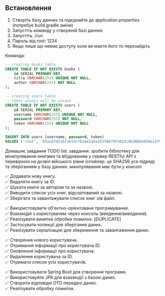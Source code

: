 ## Встановлення
1. Створіть базу данних та підєднайте до application.properties (потребує build.gradle зміни)
2. Запустіть команду у створеній базі данних
3. Запустіть ./run
4. Пароль від root: 1234
5. Якщо пише що немає доступу коли ви маєте його то перезайдіть

Команда:
```sql
-- creating books table
CREATE TABLE IF NOT EXISTS books (
	id SERIAL PRIMARY KEY,
	title VARCHAR(255) UNIQUE NOT NULL,
	author VARCHAR(255) NOT NULL
);

-- creating users table
-- token always will be unique
CREATE TABLE IF NOT EXISTS users (
	id SERIAL PRIMARY KEY,
	username VARCHAR(255) UNIQUE NOT NULL,
	password VARCHAR(255) NOT NULL,
	token VARCHAR(255) UNIQUE NOT NULL
);

INSERT INTO users (username, password, token)
VALUES ('root', '03ac674216f3e15c761ee1a5e255f067953623c8b388b4459e13f978d7c846f4', 'TOKEN:5287fc10739f99871d410951045885a6bfc668435fdc2de409b64344ffca7ba9')
```

Домашнє завдання TODO list: завдання: зробити бібліотеку для мінапулявання книгами та
вбудованим у сервер RESTful API з перевіркою на дозвіл війського рівня (спойлер: це SHA256 усе підряд)
та зберіганням у базу данних. маніпулявання має бути у консолі

✅ Додавати нову книгу.<br>
✅ Видаляти книгу за ID.<br>
✅ Шукати книги за автором та за назвою.<br>
✅ Виводити список усіх книг, відсортований за назвою.<br>
✅ Зберігати та завантажувати список книг з/в файл.<br>

✅ Використовувати об'єктно-орієнтоване програмування.<br>
✅ Взаємодія з користувачем через консоль (введення/виведення).<br>
✅ Реалізувати винятки обробки помилок. [DUPLICATE]<br>
✅ Застосувати колекції для зберігання даних.<br>
✅ Реалізувати серіалізацію для збереження та завантаження даних.<br>

✅ Створення нового користувача.<br>
✅ Отримання інформації про користувача ID.<br>
✅ Оновлення інформації про користувача.<br>
✅ Видалення користувача за ID.<br>
✅ Отримати список усіх користувачів.<br>

✅ Використовувати Spring Boot для створення програми.<br>
✅ Використовуйте JPA для взаємодії з базою даних.<br>
✅ Створити відповідні DTO передачі даних.<br>
✅ Реалізувати обробку помилок.<br>